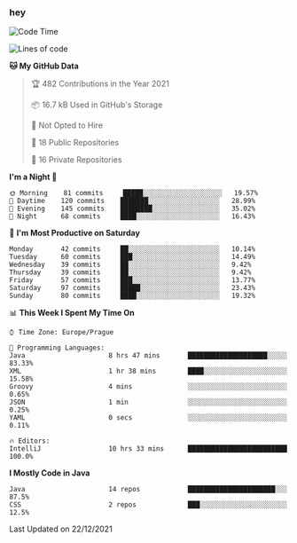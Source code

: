 ### hey

<!--START_SECTION:waka-->
![Code Time](http://img.shields.io/badge/Code%20Time-462%20hrs%209%20mins-blue)

![Lines of code](https://img.shields.io/badge/From%20Hello%20World%20I%27ve%20Written-100%20Thousand%20lines%20of%20code-blue)

**🐱 My GitHub Data** 

> 🏆 482 Contributions in the Year 2021
 > 
> 📦 16.7 kB Used in GitHub's Storage 
 > 
> 🚫 Not Opted to Hire
 > 
> 📜 18 Public Repositories 
 > 
> 🔑 16 Private Repositories  
 > 
**I'm a Night 🦉** 

```text
🌞 Morning    81 commits     █████░░░░░░░░░░░░░░░░░░░░   19.57% 
🌆 Daytime    120 commits    ███████░░░░░░░░░░░░░░░░░░   28.99% 
🌃 Evening    145 commits    ████████░░░░░░░░░░░░░░░░░   35.02% 
🌙 Night      68 commits     ████░░░░░░░░░░░░░░░░░░░░░   16.43%

```
📅 **I'm Most Productive on Saturday** 

```text
Monday       42 commits     ██░░░░░░░░░░░░░░░░░░░░░░░   10.14% 
Tuesday      60 commits     ███░░░░░░░░░░░░░░░░░░░░░░   14.49% 
Wednesday    39 commits     ██░░░░░░░░░░░░░░░░░░░░░░░   9.42% 
Thursday     39 commits     ██░░░░░░░░░░░░░░░░░░░░░░░   9.42% 
Friday       57 commits     ███░░░░░░░░░░░░░░░░░░░░░░   13.77% 
Saturday     97 commits     █████░░░░░░░░░░░░░░░░░░░░   23.43% 
Sunday       80 commits     ████░░░░░░░░░░░░░░░░░░░░░   19.32%

```


📊 **This Week I Spent My Time On** 

```text
⌚︎ Time Zone: Europe/Prague

💬 Programming Languages: 
Java                     8 hrs 47 mins       ████████████████████░░░░░   83.33% 
XML                      1 hr 38 mins        ████░░░░░░░░░░░░░░░░░░░░░   15.58% 
Groovy                   4 mins              ░░░░░░░░░░░░░░░░░░░░░░░░░   0.65% 
JSON                     1 min               ░░░░░░░░░░░░░░░░░░░░░░░░░   0.25% 
YAML                     0 secs              ░░░░░░░░░░░░░░░░░░░░░░░░░   0.11%

🔥 Editors: 
IntelliJ                 10 hrs 33 mins      █████████████████████████   100.0%

```

**I Mostly Code in Java** 

```text
Java                     14 repos            ██████████████████████░░░   87.5% 
CSS                      2 repos             ███░░░░░░░░░░░░░░░░░░░░░░   12.5%

```



 Last Updated on 22/12/2021
<!--END_SECTION:waka-->
